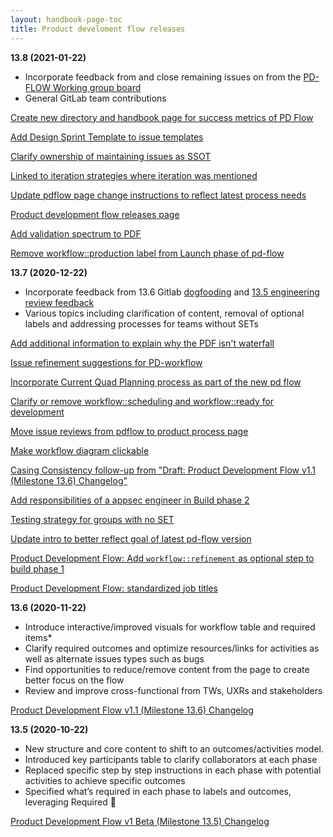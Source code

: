 ```yaml
---
layout: handbook-page-toc
title: Product develoment flow releases
---
```



**13.8 (2021-01-22)**

- Incorporate feedback from and close remaining issues on from the [PD-FLOW Working group board](https://about.gitlab.com/company/team/structure/working-groups/product-development-flow/)
- General GitLab team contributions

[Create new directory and handbook page for success metrics of PD Flow](https://gitlab.com/gitlab-com/www-gitlab-com/-/merge_requests/72532)

[Add Design Sprint Template to issue templates](https://gitlab.com/gitlab-org/gitlab/-/merge_requests/51226)

[Clarify ownership of maintaining issues as SSOT](https://gitlab.com/gitlab-com/www-gitlab-com/-/merge_requests/71492)

[Linked to iteration strategies where iteration was mentioned](https://gitlab.com/gitlab-com/www-gitlab-com/-/merge_requests/71213)

[Update pdflow page change instructions to reflect latest process needs](https://gitlab.com/gitlab-com/www-gitlab-com/-/merge_requests/71006)

[Product development flow releases page](https://gitlab.com/gitlab-com/www-gitlab-com/-/merge_requests/70796)

[Add validation spectrum to PDF](https://gitlab.com/gitlab-com/www-gitlab-com/-/merge_requests/70793)

[Remove workflow::production label from Launch phase of pd-flow](https://gitlab.com/gitlab-com/www-gitlab-com/-/merge_requests/70391)


**13.7 (2020-12-22)**

- Incorporate feedback from 13.6 Gitlab [dogfooding](https://gitlab.com/gitlab-com/www-gitlab-com/-/issues/9453) and [13.5 engineering review feedback](https://gitlab.com/gitlab-com/www-gitlab-com/-/issues/9263)
- Various topics including clarification of content, removal of optional labels and addressing processes for teams without SETs

[Add additional information to explain why the PDF isn't waterfall](https://gitlab.com/gitlab-com/www-gitlab-com/-/merge_requests/70210)

[Issue refinement suggestions for PD-workflow](https://gitlab.com/gitlab-com/www-gitlab-com/-/merge_requests/70706)

[Incorporate Current Quad Planning process as part of the new pd flow](https://gitlab.com/gitlab-com/www-gitlab-com/-/issues/9130)

[Clarify or remove workflow::scheduling and workflow::ready for development](https://gitlab.com/gitlab-com/www-gitlab-com/-/issues/9252)

[Move issue reviews from pdflow to product process page](https://gitlab.com/gitlab-com/www-gitlab-com/-/merge_requests/70247)

[Make workflow diagram clickable](https://gitlab.com/gitlab-com/www-gitlab-com/-/issues/9813)

[Casing Consistency follow-up from "Draft: Product Development Flow v1.1 (Milestone 13.6) Changelog"](https://gitlab.com/gitlab-com/www-gitlab-com/-/issues/10095)

[Add responsibilities of a appsec engineer in Build phase 2](https://gitlab.com/gitlab-com/www-gitlab-com/-/merge_requests/69584)

[Testing strategy for groups with no SET](https://gitlab.com/gitlab-com/www-gitlab-com/-/merge_requests/69579)

[Update intro to better reflect goal of latest pd-flow version](https://gitlab.com/gitlab-com/www-gitlab-com/-/merge_requests/70684)

[Product Development Flow: Add `workflow::refinement` as optional step to build phase 1](https://gitlab.com/gitlab-com/www-gitlab-com/-/merge_requests/70388/diffs)

[Product Development Flow: standardized job titles](https://gitlab.com/gitlab-com/www-gitlab-com/-/merge_requests/70389)


**13.6 (2020-11-22)** 

- Introduce interactive/improved visuals for workflow table and required items*
- Clarify required outcomes and optimize resources/links for activities as well as alternate issues types such as bugs
- Find opportunities to reduce/remove content from the page to create better focus on the flow
- Review and improve cross-functional from TWs, UXRs and stakeholders

[Product Development Flow v1.1 (Milestone 13.6) Changelog](https://gitlab.com/gitlab-com/www-gitlab-com/-/merge_requests/69131)

**13.5 (2020-10-22)** 

- New structure and core content to shift to an outcomes/activities model. 
- Introduced key participants table to clarify collaborators at each phase
- Replaced specific step by step instructions in each phase with potential activities to achieve specific outcomes
- Specified what’s required in each phase to labels and outcomes, leveraging Required 🔎

[Product Development Flow v1 Beta (Milestone 13.5) Changelog](https://gitlab.com/gitlab-com/www-gitlab-com/-/merge_requests/66118)

